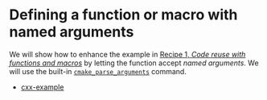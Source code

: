 # Defining a function or macro with named arguments

We will show how to enhance the example in [Recipe 1, _Code reuse with functions and macros_](../recipe-01)
by letting the function accept _named arguments_. We will use the built-in [`cmake_parse_arguments`] command.

[`cmake_parse_arguments`]: https://cmake.org/cmake/help/latest/command/cmake_parse_arguments.html


- [cxx-example](cxx-example/)
